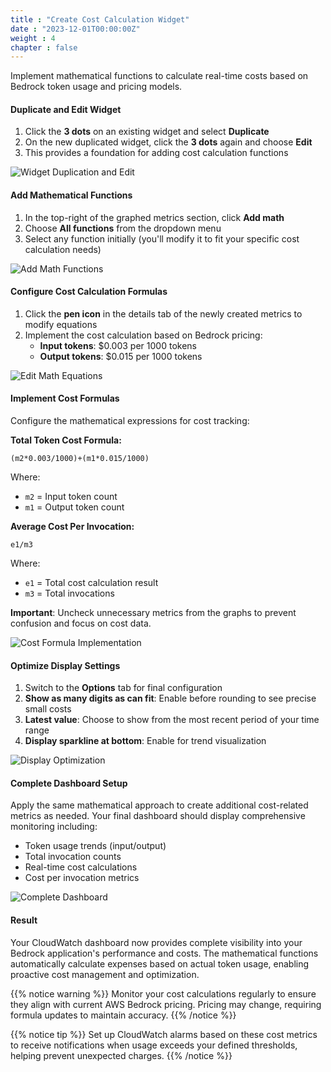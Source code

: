 ```yaml
---
title : "Create Cost Calculation Widget"
date : "2023-12-01T00:00:00Z"
weight : 4
chapter : false
---
```


Implement mathematical functions to calculate real-time costs based on Bedrock token usage and pricing models.

#### Duplicate and Edit Widget

1. Click the **3 dots** on an existing widget and select **Duplicate**
2. On the new duplicated widget, click the **3 dots** again and choose **Edit**
3. This provides a foundation for adding cost calculation functions

![Widget Duplication and Edit](/images/11/11-12.png?featherlight=false&width=90pc)

#### Add Mathematical Functions

1. In the top-right of the graphed metrics section, click **Add math**
2. Choose **All functions** from the dropdown menu
3. Select any function initially (you'll modify it to fit your specific cost calculation needs)

![Add Math Functions](/images/11/11-13.png?featherlight=false&width=90pc)

#### Configure Cost Calculation Formulas

1. Click the **pen icon** in the details tab of the newly created metrics to modify equations
2. Implement the cost calculation based on Bedrock pricing:
   - **Input tokens**: $0.003 per 1000 tokens
   - **Output tokens**: $0.015 per 1000 tokens

![Edit Math Equations](/images/11/11-14.png?featherlight=false&width=90pc)

#### Implement Cost Formulas

Configure the mathematical expressions for cost tracking:

**Total Token Cost Formula:**
```
(m2*0.003/1000)+(m1*0.015/1000)
```
Where:
- `m2` = Input token count
- `m1` = Output token count

**Average Cost Per Invocation:**
```
e1/m3
```
Where:
- `e1` = Total cost calculation result
- `m3` = Total invocations

**Important**: Uncheck unnecessary metrics from the graphs to prevent confusion and focus on cost data.

![Cost Formula Implementation](/images/11/11-15.png?featherlight=false&width=90pc)

#### Optimize Display Settings

1. Switch to the **Options** tab for final configuration
2. **Show as many digits as can fit**: Enable before rounding to see precise small costs
3. **Latest value**: Choose to show from the most recent period of your time range
4. **Display sparkline at bottom**: Enable for trend visualization

![Display Optimization](/images/11/11-16.png?featherlight=false&width=90pc)

#### Complete Dashboard Setup

Apply the same mathematical approach to create additional cost-related metrics as needed. Your final dashboard should display comprehensive monitoring including:

- Token usage trends (input/output)
- Total invocation counts
- Real-time cost calculations
- Cost per invocation metrics

![Complete Dashboard](/images/11/11-17.png?featherlight=false&width=90pc)

#### Result

Your CloudWatch dashboard now provides complete visibility into your Bedrock application's performance and costs. The mathematical functions automatically calculate expenses based on actual token usage, enabling proactive cost management and optimization.

{{% notice warning %}}
Monitor your cost calculations regularly to ensure they align with current AWS Bedrock pricing. Pricing may change, requiring formula updates to maintain accuracy.
{{% /notice %}}

{{% notice tip %}}
Set up CloudWatch alarms based on these cost metrics to receive notifications when usage exceeds your defined thresholds, helping prevent unexpected charges.
{{% /notice %}}
